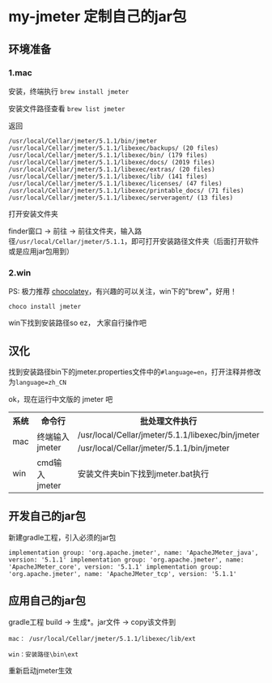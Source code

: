 # my-jmeter 定制自己的jar包

## 环境准备
### 1.mac
安装，终端执行 `brew install jmeter`

安装文件路径查看 `brew list jmeter`

返回

``
/usr/local/Cellar/jmeter/5.1.1/bin/jmeter 
 /usr/local/Cellar/jmeter/5.1.1/libexec/backups/ (20 files)
 /usr/local/Cellar/jmeter/5.1.1/libexec/bin/ (179 files)
 /usr/local/Cellar/jmeter/5.1.1/libexec/docs/ (2019 files)
 /usr/local/Cellar/jmeter/5.1.1/libexec/extras/ (20 files)
 /usr/local/Cellar/jmeter/5.1.1/libexec/lib/ (141 files)
 /usr/local/Cellar/jmeter/5.1.1/libexec/licenses/ (47 files)
 /usr/local/Cellar/jmeter/5.1.1/libexec/printable_docs/ (71 files)
 /usr/local/Cellar/jmeter/5.1.1/libexec/serveragent/ (13 files)
 ``

打开安装文件夹

finder窗口 -> 前往 -> 前往文件夹，输入路径`/usr/local/Cellar/jmeter/5.1.1`，即可打开安装路径文件夹（后面打开软件或是应用jar包用到）
### 2.win
PS: 极力推荐 [chocolatey](https://chocolatey.org)，有兴趣的可以关注，win下的"brew"，好用！

`choco install jmeter`

win下找到安装路径so ez， 大家自行操作吧

## 汉化
找到安装路径bin下的jmeter.properties文件中的`#language=en`，打开注释并修改为`language=zh_CN`

ok，现在运行中文版的 jmeter 吧
<escape>
<table>
  <tr>
    <th>系统</th>
    <th>命令行</th>
    <th>批处理文件执行</th>
  </tr>
  <tr>
    <td rowspan="2">mac</td>
    <td rowspan="2">终端输入 jmeter</td>
    <td>/usr/local/Cellar/jmeter/5.1.1/libexec/bin/jmeter</td>
  </tr>
  <tr>
      <td>/usr/local/Cellar/jmeter/5.1.1/bin/jmeter</td>
  </tr>
  <tr>
    <td>win</td>
    <td>cmd输入 jmeter</td>
    <td>安装文件夹bin下找到jmeter.bat执行</td>
  </tr>
</table>
</escape>

## 开发自己的jar包
新建gradle工程，引入必须的jar包

``
implementation group: 'org.apache.jmeter', name: 'ApacheJMeter_java', version: '5.1.1'
implementation group: 'org.apache.jmeter', name: 'ApacheJMeter_core', version: '5.1.1'
implementation group: 'org.apache.jmeter', name: 'ApacheJMeter_tcp', version: '5.1.1'
``

## 应用自己的jar包

gradle工程 build -> 生成*。jar文件 -> copy该文件到

``
mac： /usr/local/Cellar/jmeter/5.1.1/libexec/lib/ext  
``

``win：安装路径\bin\ext
``

重新启动jmeter生效